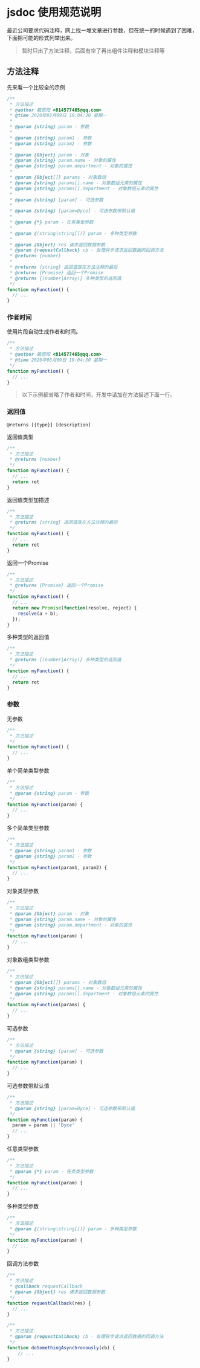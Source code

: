 # jsdoc 使用规范说明

最近公司要求代码注释，网上找一堆文章进行参数，但在统一的时候遇到了困难，下面把可能的形式列举出来。

> 暂时只出了方法注释，后面有空了再出组件注释和模块注释等

## 方法注释

先来看一个比较全的示例

```javascript
/**
 * 方法描述
 * @author 戴思阳 <814577465@qq.com>
 * @time 2020年03月09日 19:04:30 星期一
 *
 * @param {string} param - 参数
 *
 * @param {string} param1 - 参数
 * @param {string} param2 - 参数
 *
 * @param {Object} param - 对象
 * @param {string} param.name - 对象的属性
 * @param {string} param.department - 对象的属性
 *
 * @param {Object[]} params - 对象数组
 * @param {string} params[].name - 对象数组元素的属性
 * @param {string} params[].department - 对象数组元素的属性
 *
 * @param {string} [param] - 可选参数
 *
 * @param {string} [param=Dyce] - 可选参数带默认值
 *
 * @param {*} param - 任务类型参数
 *
 * @param {(string|string[])} param - 多种类型参数
 *
 * @param {Object} res 请求返回数据参数
 * @param {requestCallback} cb - 处理异步请求返回数据的回调方法
 * @returns {number}
 *
 * @returns {string} 返回值放在方法注释的最后
 * @returns {Promise} 返回一个Promise
 * @returns {(number|Array)} 多种类型的返回值
 */
function myFunction() {
  // ...
}
```

### 作者时间

使用片段自动生成作者和时间。

```javascript
/**
 * 方法描述
 * @author 戴思阳 <814577465@qq.com>
 * @time 2020年03月09日 19:04:30 星期一
 */
function myFunction() {
  // ...
}
```

> 以下示例都省略了作者和时间，开发中请加在方法描述下面一行。

### 返回值

`@returns [{type}] [description]`

返回值类型

```javascript
/**
 * 方法描述
 * @returns {number}
 */
function myFunction() {
  // ...
  return ret
}
```

返回值类型加描述

```javascript
/**
 * 方法描述
 * @returns {string} 返回值放在方法注释的最后
 */
function myFunction() {
  // ...
  return ret
}
```

返回一个Promise

```javascript
/**
 * 方法描述
 * @returns {Promise} 返回一个Promise
 */
function myFunction() {
  // ...
  return new Promise(function(resolve, reject) {
    resolve(a + b);
  });
}
```

多种类型的返回值

```javascript
/**
 * 方法描述
 * @returns {(number|Array)} 多种类型的返回值
 */
function myFunction() {
  // ...
  return ret
}
```

### 参数

无参数

```javascript
/**
 * 方法描述
 */
function myFunction() {
  // ...
}
```

单个简单类型参数

```javascript
/**
 * 方法描述
 * @param {string} param - 参数
 */
function myFunction(param) {
  // ...
}
```

多个简单类型参数

```javascript
/**
 * 方法描述
 * @param {string} param1 - 参数
 * @param {string} param2 - 参数
 */
function myFunction(param1, param2) {
  // ...
}
```

对象类型参数

```javascript
/**
 * 方法描述
 * @param {Object} param - 对象
 * @param {string} param.name - 对象的属性
 * @param {string} param.department - 对象的属性
 */
function myFunction(param) {
  // ...
}
```

对象数组类型参数

```javascript
/**
 * 方法描述
 * @param {Object[]} params - 对象数组
 * @param {string} params[].name - 对象数组元素的属性
 * @param {string} params[].department - 对象数组元素的属性
 */
function myFunction(params) {
  // ...
}
```

可选参数

```javascript
/**
 * 方法描述
 * @param {string} [param] - 可选参数
 */
function myFunction(param) {
  // ...
}
```

可选参数带默认值

```javascript
/**
 * 方法描述
 * @param {string} [param=Dyce] - 可选参数带默认值
 */
function myFunction(param) {
  param = param || 'Dyce'
  // ...
}
```

任意类型参数

```javascript
/**
 * 方法描述
 * @param {*} param - 任务类型参数
 */
function myFunction(param) {
  // ...
}
```

多种类型参数

```javascript
/**
 * 方法描述
 * @param {(string|string[])} param - 多种类型参数
 */
function myFunction(param) {
  // ...
}
```

回调方法参数

```javascript
/**
 * 方法描述
 * @callback requestCallback
 * @param {Object} res 请求返回数据参数
 */
function requestCallback(res) {
  // ...
}

/**
 * 方法描述
 * @param {requestCallback} cb - 处理异步请求返回数据的回调方法
 */
function doSomethingAsynchronously(cb) {
    // ...
}
```
